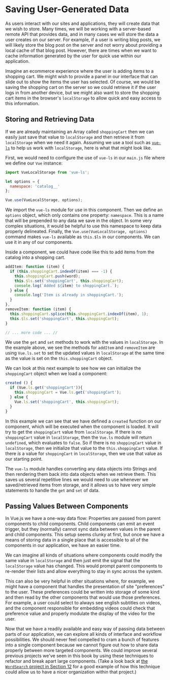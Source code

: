 # Saving User-Generated Data

As users interact with our sites and applications, they will create data that we wish to store. Many times, we will be working with a server-based remote API that provides data, and in many cases we will store the data a user creates on our server. For example, if a user is writing blog posts, we will likely store the blog post on the server and not worry about providing a local cache of that blog post. However, there are times when we want to cache information generated by the user for quick use within our application.

Imagine an ecommerce experience where the user is adding items to a shopping cart. We might wish to provide a panel in our interface that can slide out to show the items the user has selected. Of course, we would be saving the shopping cart on the server so we could retrieve it if the user logs in from another device, but we might also want to store the shopping cart items in the browser's `localStorage` to allow quick and easy access to this information.

## Storing and Retrieving Data
If we are already maintaining an Array called `shoppingCart` then we can easily just save that value to `localStorage` and then retrieve it from `localStorage` when we need it again. Assuming we use a tool such as [`vue-ls`](https://github.com/RobinCK/vue-ls) to help us work with `localStorage`, here is what that might look like.

First, we would need to configure the use of `vue-ls` in our `main.js` file where we define our `Vue` instance:

```js
import VueLocalStorage from 'vue-ls';

let options = {
  namespace: 'catalog__'
};

Vue.use(VueLocalStorage, options);
```

We import the `vue-ls` module for use in this component. Then we define an `options` object, which only contains one property: `namespace`. This is a name that will be prepended to any data we save in the object. In some very complex situations, it would be helpful to use this namespace to keep data properly delineated. Finally, the `Vue.use(VueLocalStorage, options)` command makes `vue-ls` available as `this.$ls` in our components. We can use it in any of our components.

Inside a component, we could have code like this to add items from the catalog into a shopping cart.

```js
addItem: function (item) {
  if (this.shoppingCart.indexOf(item) === -1) {
    this.shoppingCart.push(word);
    this.$ls.set('shoppingCart', this.shoppingCart);
    console.log(`Added ${item} to shoppingCart.`);
  } else {
    console.log('Item is already in shoppingCart.');
  }
},
removeItem: function (item) {
  this.shoppingCart.splice(this.shoppingCart.indexOf(item), 1);
  this.$ls.set('shoppingCart', this.shoppingCart);
}

// ... more code ... //
```

We use the `get` and `set` methods to work with the values in `localStorage`. In the example above, we see the methods for `addItem` and `removeItem` are using `Vue.ls.set` to set the updated values in `localStorage` at the same time as the value is set on the `this.shoppingCart` object.

We can look at this next example to see how we can initialize the `shoppingCart` object when we load a component:

```js
created () {
  if (Vue.ls.get('shoppingCart')){
    this.shoppingCart = Vue.ls.get('shoppingCart');
  } else {
    Vue.ls.set('shoppingCart', this.shoppingCart);
  }
}
```
In this example we can see that we have defined a `created` function on our component, which will be executed when the component is loaded. It will try to get the `shoppingCart` value from `localStorage`. If there is no `shoppingCart` value in `localStorage`, then the `Vue.ls` module will return `undefined`, which evaluates to `false`. So if there is no `shoppingCart` value in `localStorage`, then we initialize that value to the `this.shoppingCart` value. If there _is_ a value for `shoppingCart` in `localStorage`, then we use that value as our starting point.

The `vue-ls` module handles converting any data objects into Strings and then rendering them back into data objects when we retrieve them. This saves us several repetitive lines we would need to use whenever we saved/retrieved items from storage, and it allows us to have very simple statements to handle the `get` and `set` of data.

## Passing Values Between Components
In Vue.js we have a one-way data flow: Properties are passed from parent components to child components. Child components can emit an event trigger, but they (normally) cannot sync data between values in the parent and child components. This setup seems clunky at first, but once we have a means of storing data in a single place that is accessible to all of the components in our application, we have an easier time.

We can imagine all kinds of situations where components could modify the same value in `localStorage` and then just emit the signal that the `localStorage` value has changed. This would prompt parent components to re-render their lists and allow everything to stay in sync across the system. 

This can also be very helpful in other situations where, for example, we might have a component that handles the presentation of site "preferences" to the user. These preferences could be written into storage of some kind and then read by the other components that would use those preferences. For example, a user could select to always see english subtitles on videos, and the component responsible for embedding videos could check that preference value and properly modulate the display of the video for the user.

Now that we have a readily available and easy way of passing data between parts of our application, we can explore all kinds of interface and workflow possibilities. We should never feel compelled to cram a bunch of features into a single component because we cannot figure out how to share data properly between more targeted components. We could improve several previous projects we've seen in this book by using these techniques to refactor and break apart large components. (Take a look back at [the `WordSearch` project in Section 12](/visual-feedback/project-visual-feedback-and-enhancement.md) for a good example of how this technique could allow us to have a nicer organization within that project.)








